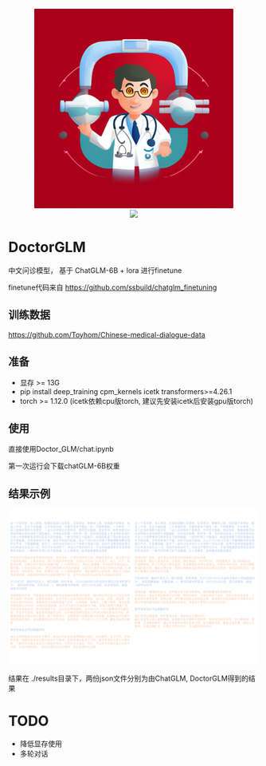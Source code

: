 <p align="center">
  <img src="imgs/logo.png" width=400px/>
  <br/>
  <img src="https://img.shields.io/badge/Version-0.0.1--alpha-brightgreen">
</p>


# DoctorGLM
中文问诊模型， 基于 ChatGLM-6B + lora 进行finetune

finetune代码来自 https://github.com/ssbuild/chatglm_finetuning
## 训练数据
https://github.com/Toyhom/Chinese-medical-dialogue-data
## 准备
- 显存 >= 13G
- pip install deep_training cpm_kernels icetk transformers>=4.26.1 
- torch >= 1.12.0 (icetk依赖cpu版torch, 建议先安装icetk后安装gpu版torch)
## 使用
直接使用Doctor_GLM/chat.ipynb


第一次运行会下载chatGLM-6B权重
## 结果示例
<p align="center">
  <img src="imgs/ret.png" width=1200px/>
  <br/>
</p>
结果在 ./results目录下，两份json文件分别为由ChatGLM, DoctorGLM得到的结果

# TODO
- 降低显存使用
- 多轮对话
